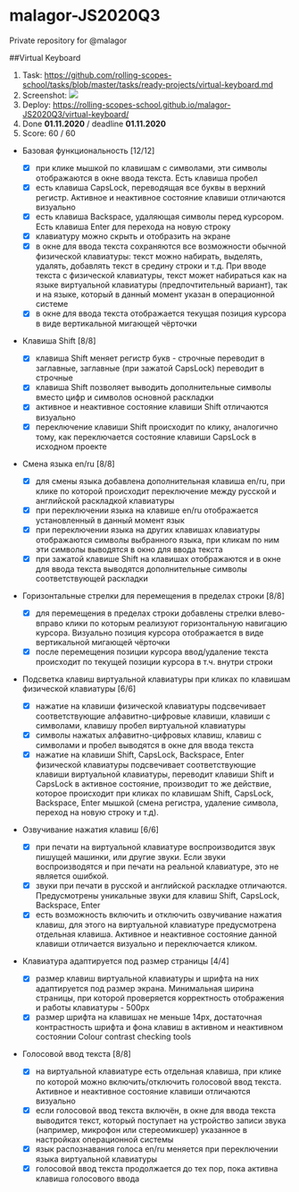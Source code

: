 # malagor-JS2020Q3
Private repository for @malagor

##Virtual Keyboard
1. Task: https://github.com/rolling-scopes-school/tasks/blob/master/tasks/ready-projects/virtual-keyboard.md
2. Screenshot:
   ![](https://webpolygon.by/wp-content/uploads/2020/11/virtual-keyboard.jpg)
3. Deploy: https://rolling-scopes-school.github.io/malagor-JS2020Q3/virtual-keyboard/
4. Done **01.11.2020** / deadline **01.11.2020**
5. Score: 60 / 60
  
- Базовая функциональность [12/12]

    -[x] при клике мышкой по клавишам с символами, эти символы отображаются в окне ввода текста. Есть клавиша пробел
    -[x] есть клавиша CapsLock, переводящая все буквы в верхний регистр. Активное и неактивное состояние клавиши отличаются визуально
    -[x] есть клавиша Backspace, удаляющая символы перед курсором. Есть клавиша Enter для перехода на новую строку
    -[x] клавиатуру можно скрыть и отобразить на экране
    -[x] в окне для ввода текста сохраняются все возможности обычной физической клавиатуры: текст можно набирать, выделять, удалять, добавлять текст в средину строки и т.д. При вводе текста с физической клавиатуры, текст может набираться как на языке виртуальной клавиатуры (предпочтительный вариант), так и на языке, который в данный момент указан в операционной системе
    -[x] в окне для ввода текста отображается текущая позиция курсора в виде вертикальной мигающей чёрточки

- Клавиша Shift [8/8]

    -[x] клавиша Shift меняет регистр букв - строчные переводит в заглавные, заглавные (при зажатой CapsLock) переводит в строчные
    -[x] клавиша Shift позволяет выводить дополнительные символы вместо цифр и символов основной раскладки
    -[x] активное и неактивное состояние клавиши Shift отличаются визуально
    -[x] переключение клавиши Shift происходит по клику, аналогично тому, как переключается состояние клавиши CapsLock в исходном проекте

- Смена языка en/ru [8/8]

    -[x] для смены языка добавлена дополнительная клавиша en/ru, при клике по которой происходит переключение между русской и английской раскладкой клавиатуры
    -[x] при переключении языка на клавише en/ru отображается установленный в данный момент язык
    -[x] при переключении языка на других клавишах клавиатуры отображаются символы выбранного языка, при кликам по ним эти символы выводятся в окно для ввода текста
    -[x] при зажатой клавише Shift на клавишах отображаются и в окне для ввода текста выводятся дополнительные символы соответствующей раскладки

- Горизонтальные стрелки для перемещения в пределах строки [8/8]

    -[x] для перемещения в пределах строки добавлены стрелки влево-вправо клики по которым реализуют горизонтальную навигацию курсора. Визуально позиция курсора отображается в виде вертикальной мигающей чёрточки
    -[x] после перемещения позиции курсора ввод/удаление текста происходит по текущей позиции курсора в т.ч. внутри строки

- Подсветка клавиш виртуальной клавиатуры при кликах по клавишам физической клавиатуры [6/6]

    -[x] нажатие на клавиши физической клавиатуры подсвечивает соответствующие алфавитно-цифровые клавиши, клавиши с символами, клавишу пробел виртуальной клавиатуры
    -[x] символы нажатых алфавитно-цифровых клавиш, клавиш с символами и пробел выводятся в окне для ввода текста
    -[x] нажатие на клавиши Shift, CapsLock, Backspace, Enter физической клавиатуры подсвечивает соответствующие клавиши виртуальной клавиатуры, переводит клавиши Shift и CapsLock в активное состояние, производит то же действие, которое происходит при кликах по клавишам Shift, CapsLock, Backspace, Enter мышкой (смена регистра, удаление символа, переход на новую строку и т.д).

- Озвучивание нажатия клавиш [6/6]

    -[x] при печати на виртуальной клавиатуре воспроизводится звук пишущей машинки, или другие звуки. Если звуки воспроизводятся и при печати на реальной клавиатуре, это не является ошибкой.
    -[x] звуки при печати в русской и английской раскладке отличаются. Предусмотрены уникальные звуки для клавиш Shift, CapsLock, Backspace, Enter
    -[x] есть возможность включить и отключить озвучивание нажатия клавиш, для этого на виртуальной клавиатуре предусмотрена отдельная клавиша. Активное и неактивное состояние данной клавиши отличается визуально и переключается кликом.

- Клавиатура адаптируется под размер страницы [4/4]

    -[x] размер клавиш виртуальной клавиатуры и шрифта на них адаптируется под размер экрана. Минимальная ширина страницы, при которой проверяется корректность отображения и работы клавиатуры - 500рх
    -[x] размер шрифта на клавишах не меньше 14рх, достаточная контрастность шрифта и фона клавиш в активном и неактивном состоянии Colour contrast checking tools

- Голосовой ввод текста [8/8]

    -[x] на виртуальной клавиатуре есть отдельная клавиша, при клике по которой можно включить/отключить голосовой ввод текста. Активное и неактивное состояние клавиши отличаются визуально
    -[x] если голосовой ввод текста включён, в окне для ввода текста выводится текст, который поступает на устройство записи звука (например, микрофон или стереомикшер) указанное в настройках операционной системы
    -[x] язык распознавания голоса en/ru меняется при переключении языка виртуальной клавиатуры
    -[x] голосовой ввод текста продолжается до тех пор, пока активна клавиша голосового ввода
